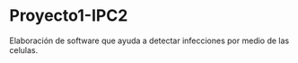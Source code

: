 # Proyecto1-IPC2
Elaboración de software que ayuda a detectar infecciones por medio de las celulas.
